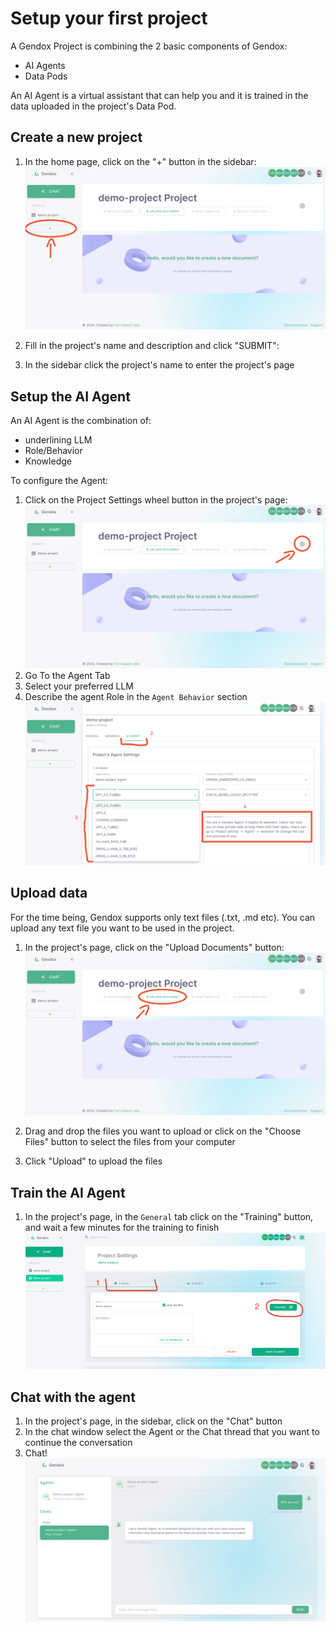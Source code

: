 # Setup your first project

A Gendox Project is combining the 2 basic components of Gendox:
- AI Agents
- Data Pods

An AI Agent is a virtual assistant that can help you and it is trained in the data uploaded in the project's Data Pod.

## Create a new project

1. In the home page, click on the "+" button in the sidebar:
![01-gendox-create-project.png](./img/01-gendox-create-project.png)

2. Fill in the project's name and description and click "SUBMIT":
3. In the sidebar click the project's name to enter the project's page

## Setup the AI Agent
An AI Agent is the combination of: 
- underlining LLM
- Role/Behavior
- Knowledge

To configure the Agent: 
1. Click on the Project Settings wheel button in the project's page:
![03-gendox-project-settings.png](./img/03-gendox-project-settings.png)
2. Go To the Agent Tab
3. Select your preferred LLM 
4. Describe the agent Role in the `Agent Behavior` section
![04-gendox-configure-agent.png](./img/04-gendox-configure-agent.png)


## Upload data

For the time being, Gendox supports only text files (.txt, .md etc). You can upload any text file you want to be used in the project.

1. In the project's page, click on the "Upload Documents" button:
![02-gendox-upload-documents.png](./img/02-gendox-upload-documents.png)

2. Drag and drop the files you want to upload or click on the "Choose Files" button to select the files from your computer
3. Click "Upload" to upload the files

## Train the AI Agent

1. In the project's page, in the `General` tab click on the "Training" button, and wait a few minutes for the training to finish
![04.1-gendox-start-training.png](./img/04.1-gendox-start-training.png)


## Chat with the agent

1. In the project's page, in the sidebar, click on the "Chat" button
2. In the chat window select the Agent or the Chat thread that you want to continue the conversation
3. Chat!
![05-gendox-chat.png](./img/05-gendox-chat.png)




